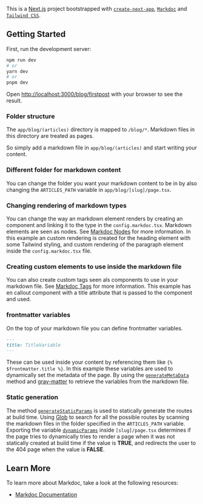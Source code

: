 This is a [Next.js](https://nextjs.org/) project bootstrapped with [`create-next-app`](https://github.com/vercel/next.js/tree/canary/packages/create-next-app), [`Markdoc`](https://markdoc.dev/) and [`Tailwind CSS`](https://tailwindcss.com/).

## Getting Started

First, run the development server:

```bash
npm run dev
# or
yarn dev
# or
pnpm dev
```

Open [http://localhost:3000/blog/firstpost](http://localhost:3000/blog/firstpost) with your browser to see the result.

### Folder structure

The `app/blog/(articles)` directory is mapped to `/blog/*`. Markdown files in this directory are treated as pages.

So simply add a markdown file in `app/blog/(articles)` and start writing your content.

### Different folder for markdown content
You can change the folder you want your markdown content to be in by also changing the `ARTICLES_PATH` variable in `app/blog/[slug]/page.tsx`.

### Changing rendering of markdown types
You can change the way an markdown element renders by creating an component and linking it to the type in the `config.markdoc.tsx`. Markdown elements are seen as nodes. See [Markdoc Nodes](https://markdoc.dev/docs/nodes) for more information. In this example an custom rendering is created for the heading element with some Tailwind styling, and custom rendering of the paragraph element inside the `config.markdoc.tsx` file.

### Creating custom elements to use inside the markdown file
You can also create custom tags seen als components to use in your markdown file. See [Markdoc Tags](https://markdoc.dev/docs/tags) for more information. This example has en callout component with a title attribute that is passed to the component and used.

### frontmatter variables
On the top of your markdown file you can define frontmatter variables.
```md
---
title: TitleVariable
---
```
These can be used inside your content by referencing them like `{% $frontmatter.title %}`.
In this example these variables are used to dynamically set the metadata of the page. By using the [`generateMetaData`](https://beta.nextjs.org/docs/api-reference/metadata#generatemetadata:~:text=and%20layouts.-,generateMetadata,-You%20can%20use) method and [gray-matter](https://www.npmjs.com/package/gray-matter) to retrieve the variables from the markdown file.

### Static generation
The method [`generateStaticParams`](https://beta.nextjs.org/docs/api-reference/generate-static-params) is used to statically generate the routes at build time. Using [Glob](https://www.npmjs.com/package/glob) to search for all the possible routes by scanning the markdown files in the folder specified in the `ARTICLES_PATH` variable. Exporting the variable [`dynamicParams`](https://beta.nextjs.org/docs/api-reference/segment-config#dynamicparams:~:text=upgrade%20guide.-,dynamicParams,-Control%20what%20happens) inside `[slug]/page.tsx` determines if the page tries to dynamically tries to render a page when it was not statically created at build time if the value is **TRUE**, and redirects the user to the 404 page when the value is **FALSE**.

## Learn More

To learn more about Markdoc, take a look at the following resources:

- [Markdoc Documentation](https://markdoc.dev/docs/overview)
